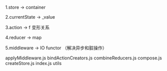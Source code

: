 1.store -> container

2.currentState -> \_value

3.action -> f 变形关系

4.reducer -> map

5.middleware -> IO functor （解决异步和脏操作）

applyMiddleware.js
bindActionCreators.js
combineReducers.js
compose.js
createStore.js
index.js
utils
